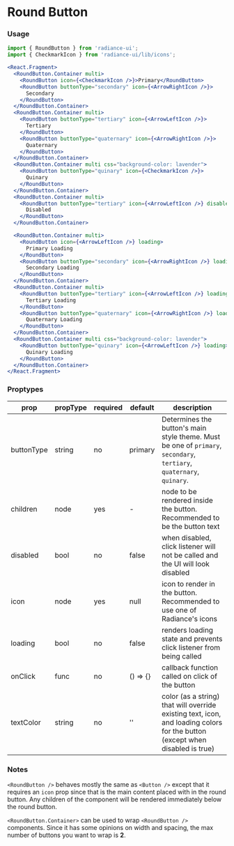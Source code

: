 # Round Button
### Usage

```jsx
import { RoundButton } from 'radiance-ui';
import { CheckmarkIcon } from 'radiance-ui/lib/icons';

<React.Fragment>
  <RoundButton.Container multi>
    <RoundButton icon={<CheckmarkIcon />}>Primary</RoundButton>
    <RoundButton buttonType="secondary" icon={<ArrowRightIcon />}>
      Secondary
    </RoundButton>
  </RoundButton.Container>
  <RoundButton.Container multi>
    <RoundButton buttonType="tertiary" icon={<ArrowLeftIcon />}>
      Tertiary
    </RoundButton>
    <RoundButton buttonType="quaternary" icon={<ArrowRightIcon />}>
      Quaternary
    </RoundButton>
  </RoundButton.Container>
  <RoundButton.Container multi css="background-color: lavender">
    <RoundButton buttonType="quinary" icon={<CheckmarkIcon />}>
      Quinary
    </RoundButton>
  </RoundButton.Container>
  <RoundButton.Container multi>
    <RoundButton buttonType="tertiary" icon={<ArrowLeftIcon />} disabled>
      Disabled
    </RoundButton>
  </RoundButton.Container>

  <RoundButton.Container multi>
    <RoundButton icon={<ArrowLeftIcon />} loading>
      Primary Loading
    </RoundButton>
    <RoundButton buttonType="secondary" icon={<ArrowRightIcon />} loading>
      Secondary Loading
    </RoundButton>
  </RoundButton.Container>
  <RoundButton.Container multi>
    <RoundButton buttonType="tertiary" icon={<ArrowLeftIcon />} loading>
      Tertiary Loading
    </RoundButton>
    <RoundButton buttonType="quaternary" icon={<ArrowRightIcon />} loading>
      Quaternary Loading
    </RoundButton>
  </RoundButton.Container>
  <RoundButton.Container multi css="background-color: lavender">
    <RoundButton buttonType="quinary" icon={<ArrowLeftIcon />} loading>
      Quinary Loading
    </RoundButton>
  </RoundButton.Container>
</React.Fragment>
```

<!-- STORY -->

### Proptypes
| prop     | propType           | required | default | description                                                                                                                  |
|----------|--------------------|----------|---------|------------------------------------------------------------------------------------------------------------------------------|
| buttonType | string | no      | primary       | Determines the button's main style theme. Must be one of `primary`, `secondary`, `tertiary`, `quaternary`, `quinary`. |
| children | node | yes | - | node to be rendered inside the button.  Recommended to be the button text |
| disabled | bool               | no       | false   | when disabled, click listener will not be called and the UI will look disabled |
| icon | node | yes | null | icon to render in the button. Recommended to use one of Radiance's icons |
| loading  | bool               | no       | false   | renders loading state and prevents click listener from being called |
| onClick   | func              | no      | () => {} | callback function called on click of the button |
| textColor | string | no | '' | color (as a string) that will override existing text, icon, and loading colors for the button (except when disabled is true) |

### Notes
`<RoundButton />` behaves mostly the same as `<Button />` except that it
requires an `icon` prop since that is the main content placed with in
the round button. Any children of the component will be rendered
immediately below the round button.

`<RoundButton.Container>` can be used to wrap `<RoundButton />` components.
Since it has some opinions on width and spacing, the max number of
buttons you want to wrap is **2**.
